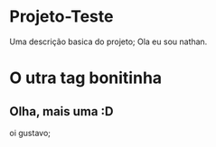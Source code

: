 # Projeto-Teste
Uma descrição basica do projeto;
Ola eu sou nathan.

# O utra tag bonitinha
## Olha, mais uma :D
oi gustavo;
